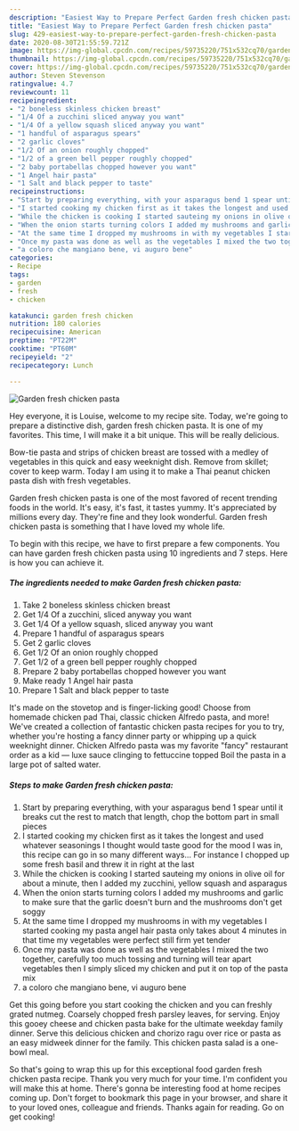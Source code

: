 ```yaml
---
description: "Easiest Way to Prepare Perfect Garden fresh chicken pasta"
title: "Easiest Way to Prepare Perfect Garden fresh chicken pasta"
slug: 429-easiest-way-to-prepare-perfect-garden-fresh-chicken-pasta
date: 2020-08-30T21:55:59.721Z
image: https://img-global.cpcdn.com/recipes/59735220/751x532cq70/garden-fresh-chicken-pasta-recipe-main-photo.jpg
thumbnail: https://img-global.cpcdn.com/recipes/59735220/751x532cq70/garden-fresh-chicken-pasta-recipe-main-photo.jpg
cover: https://img-global.cpcdn.com/recipes/59735220/751x532cq70/garden-fresh-chicken-pasta-recipe-main-photo.jpg
author: Steven Stevenson
ratingvalue: 4.7
reviewcount: 11
recipeingredient:
- "2 boneless skinless chicken breast"
- "1/4 Of a zucchini sliced anyway you want"
- "1/4 Of a yellow squash sliced anyway you want"
- "1 handful of asparagus spears"
- "2 garlic cloves"
- "1/2 Of an onion roughly chopped"
- "1/2 of a green bell pepper roughly chopped"
- "2 baby portabellas chopped however you want"
- "1 Angel hair pasta"
- "1 Salt and black pepper to taste"
recipeinstructions:
- "Start by preparing everything, with your asparagus bend 1 spear until it breaks cut the rest to match that length, chop the bottom part in small pieces"
- "I started cooking my chicken first as it takes the longest and used whatever seasonings I thought would taste good for the mood I was in, this recipe can go in so many different ways... For instance I chopped up some fresh basil and threw it in right at the last"
- "While the chicken is cooking I started sauteing my onions in olive oil for about a minute, then I added my zucchini, yellow squash and asparagus"
- "When the onion starts turning colors I added my mushrooms and garlic to make sure that the garlic doesn&#39;t burn and the mushrooms don&#39;t get soggy"
- "At the same time I dropped my mushrooms in with my vegetables I started cooking my pasta angel hair pasta only takes about 4 minutes in that time my vegetables were perfect still firm yet tender"
- "Once my pasta was done as well as the vegetables I mixed the two together, carefully too much tossing and turning will tear apart vegetables then I simply sliced my chicken and put it on top of the pasta mix"
- "a coloro che mangiano bene, vi auguro bene"
categories:
- Recipe
tags:
- garden
- fresh
- chicken

katakunci: garden fresh chicken 
nutrition: 180 calories
recipecuisine: American
preptime: "PT22M"
cooktime: "PT60M"
recipeyield: "2"
recipecategory: Lunch

---
```



![Garden fresh chicken pasta](https://img-global.cpcdn.com/recipes/59735220/751x532cq70/garden-fresh-chicken-pasta-recipe-main-photo.jpg)

Hey everyone, it is Louise, welcome to my recipe site. Today, we're going to prepare a distinctive dish, garden fresh chicken pasta. It is one of my favorites. This time, I will make it a bit unique. This will be really delicious.

Bow-tie pasta and strips of chicken breast are tossed with a medley of vegetables in this quick and easy weeknight dish. Remove from skillet; cover to keep warm. Today I am using it to make a Thai peanut chicken pasta dish with fresh vegetables.

Garden fresh chicken pasta is one of the most favored of recent trending foods in the world. It's easy, it's fast, it tastes yummy. It's appreciated by millions every day. They're fine and they look wonderful. Garden fresh chicken pasta is something that I have loved my whole life.


To begin with this recipe, we have to first prepare a few components. You can have garden fresh chicken pasta using 10 ingredients and 7 steps. Here is how you can achieve it.

<!--inarticleads1-->

##### The ingredients needed to make Garden fresh chicken pasta:

1. Take 2 boneless skinless chicken breast
1. Get 1/4 Of a zucchini, sliced anyway you want
1. Get 1/4 Of a yellow squash, sliced anyway you want
1. Prepare 1 handful of asparagus spears
1. Get 2 garlic cloves
1. Get 1/2 Of an onion roughly chopped
1. Get 1/2 of a green bell pepper roughly chopped
1. Prepare 2 baby portabellas chopped however you want
1. Make ready 1 Angel hair pasta
1. Prepare 1 Salt and black pepper to taste


It&#39;s made on the stovetop and is finger-licking good! Choose from homemade chicken pad Thai, classic chicken Alfredo pasta, and more! We&#39;ve created a collection of fantastic chicken pasta recipes for you to try, whether you&#39;re hosting a fancy dinner party or whipping up a quick weeknight dinner. Chicken Alfredo pasta was my favorite &#34;fancy&#34; restaurant order as a kid — luxe sauce clinging to fettuccine topped Boil the pasta in a large pot of salted water. 

<!--inarticleads2-->

##### Steps to make Garden fresh chicken pasta:

1. Start by preparing everything, with your asparagus bend 1 spear until it breaks cut the rest to match that length, chop the bottom part in small pieces
1. I started cooking my chicken first as it takes the longest and used whatever seasonings I thought would taste good for the mood I was in, this recipe can go in so many different ways... For instance I chopped up some fresh basil and threw it in right at the last
1. While the chicken is cooking I started sauteing my onions in olive oil for about a minute, then I added my zucchini, yellow squash and asparagus
1. When the onion starts turning colors I added my mushrooms and garlic to make sure that the garlic doesn&#39;t burn and the mushrooms don&#39;t get soggy
1. At the same time I dropped my mushrooms in with my vegetables I started cooking my pasta angel hair pasta only takes about 4 minutes in that time my vegetables were perfect still firm yet tender
1. Once my pasta was done as well as the vegetables I mixed the two together, carefully too much tossing and turning will tear apart vegetables then I simply sliced my chicken and put it on top of the pasta mix
1. a coloro che mangiano bene, vi auguro bene


Get this going before you start cooking the chicken and you can freshly grated nutmeg. Coarsely chopped fresh parsley leaves, for serving. Enjoy this gooey cheese and chicken pasta bake for the ultimate weekday family dinner. Serve this delicious chicken and chorizo ragu over rice or pasta as an easy midweek dinner for the family. This chicken pasta salad is a one-bowl meal. 

So that's going to wrap this up for this exceptional food garden fresh chicken pasta recipe. Thank you very much for your time. I'm confident you will make this at home. There's gonna be interesting food at home recipes coming up. Don't forget to bookmark this page in your browser, and share it to your loved ones, colleague and friends. Thanks again for reading. Go on get cooking!
